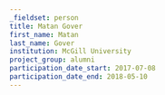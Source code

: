 ```yaml
---
_fieldset: person
title: Matan Gover
first_name: Matan
last_name: Gover
institution: McGill University
project_group: alumni
participation_date_start: 2017-07-08
participation_date_end: 2018-05-10
---
```

